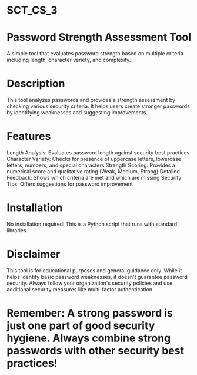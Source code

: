 # SCT_CS_3

# Password Strength Assessment Tool
A simple tool that evaluates password strength based on multiple criteria including length, character variety, and complexity.

# Description
This tool analyzes passwords and provides a strength assessment by checking various security criteria. It helps users create stronger passwords by identifying weaknesses and suggesting improvements.

# Features
Length Analysis: Evaluates password length against security best practices
Character Variety: Checks for presence of uppercase letters, lowercase letters, numbers, and special characters
Strength Scoring: Provides a numerical score and qualitative rating (Weak, Medium, Strong)
Detailed Feedback: Shows which criteria are met and which are missing
Security Tips: Offers suggestions for password improvement
# Installation
No installation required! This is a Python script that runs with standard libraries.
# Disclaimer
This tool is for educational purposes and general guidance only. While it helps identify basic password weaknesses, it doesn't guarantee password security. Always follow your organization's security policies and use additional security measures like multi-factor authentication.

# Remember: A strong password is just one part of good security hygiene. Always combine strong passwords with other security best practices!
